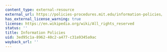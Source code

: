 ```yaml
---
content_type: external-resource
external_url: https://policies-procedures.mit.edu/information-policies/intellectual-property
has_external_license_warning: true
license: https://en.wikipedia.org/wiki/All_rights_reserved
status: ''
title: Information Policies
uid: 3ed95c1a-8962-40c2-a477-c31a9345a9ac
wayback_url: ''
---
```

